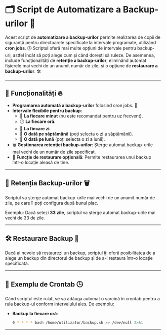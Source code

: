 # 🗂️ **Script de Automatizare a Backup-urilor** 🔄

Acest script de **automatizare a backup-urilor** permite realizarea de copii de siguranță pentru directoarele specificate la intervale programate, utilizând **cron jobs**. 🕒 Scriptul oferă mai multe opțiuni de intervale pentru backup-uri, astfel încât să poți alege cum și când dorești să ruleze. De asemenea, include funcționalități de **retenție a backup-urilor**, eliminând automat fișierele mai vechi de un anumit număr de zile, și o opțiune de **restaurare a backup-urilor**. 🛠️

---

## 🎯 **Funcționalități** 🔥

- **Programarea automată a backup-urilor** folosind cron jobs. 📅
- **Intervale flexibile pentru backup**:
    - 🔁 **La fiecare minut** (nu este recomandat pentru uz frecvent).
    - 🕐 **La fiecare oră**.
    - 🌅 **La fiecare zi**.
    - 📅 **O dată pe săptămână** (poți selecta o zi a săptămânii).
    - 📆 **O dată pe lună** (poți selecta o zi a lunii).
- 🗑️ **Gestionarea retenției backup-urilor**: Șterge automat backup-urile mai vechi de un număr de zile specificat.
- 🔄 **Funcție de restaurare opțională**: Permite restaurarea unui backup într-o locație aleasă de tine.

---

## 🔐 **Retenția Backup-urilor** 🗑️

Scriptul va șterge automat backup-urile mai vechi de un anumit număr de zile, pe care îl poți configura după bunul plac. 

Exemplu: Dacă setezi **33 zile**, scriptul va șterge automat backup-urile mai vechi de 33 de zile.

---

## 🛠️ **Restaurare Backup** 🔄

Dacă ai nevoie să restaurezi un backup, scriptul îți oferă posibilitatea de a alege un backup din directorul de backup și de a-l restaura într-o locație specificată.

---

## 📅 **Exemplu de Crontab** 🕒

Când scriptul este rulat, se va adăuga automat o sarcină în crontab pentru a rula backup-ul conform intervalului ales. De exemplu:

- **Backup la fiecare oră**:
    ```bash
    0 * * * * bash /home/utilizator/backup.sh >> /dev/null 2>&1
    ```

---

